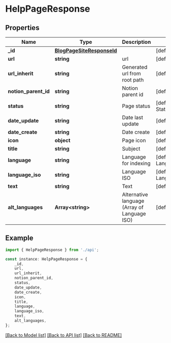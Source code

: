 # HelpPageResponse


## Properties

Name | Type | Description | Notes
------------ | ------------- | ------------- | -------------
**_id** | [**BlogPageSiteResponseId**](BlogPageSiteResponseId.md) |  | [default to undefined]
**url** | **string** | url | [default to undefined]
**url_inherit** | **string** | Generated url from root path | [default to undefined]
**notion_parent_id** | **string** | Notion parent id | [default to undefined]
**status** | **string** | Page status | [default to StatusEnum_Backlog]
**date_update** | **string** | Date last update | [default to undefined]
**date_create** | **string** | Date create | [default to undefined]
**icon** | **object** | Page icon | [default to undefined]
**title** | **string** | Subject | [default to undefined]
**language** | **string** | Language for indexing | [default to LanguageEnum_Russian]
**language_iso** | **string** | Language ISO | [default to LanguageIsoEnum_Ru]
**text** | **string** | Text | [default to undefined]
**alt_languages** | **Array&lt;string&gt;** | Alternative language (Array of Language ISO) | [default to undefined]

## Example

```typescript
import { HelpPageResponse } from './api';

const instance: HelpPageResponse = {
    _id,
    url,
    url_inherit,
    notion_parent_id,
    status,
    date_update,
    date_create,
    icon,
    title,
    language,
    language_iso,
    text,
    alt_languages,
};
```

[[Back to Model list]](../README.md#documentation-for-models) [[Back to API list]](../README.md#documentation-for-api-endpoints) [[Back to README]](../README.md)
